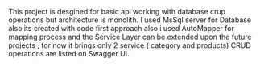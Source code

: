 This project is desgined for basic api working with database crup operations but architecture is monolith. I used MsSql server for Database also its created with code first approach also i used AutoMapper for mapping process and the Service Layer can be extended upon the future projects , for now it brings only 2 service ( category and products) CRUD operations are listed on Swagger UI.
